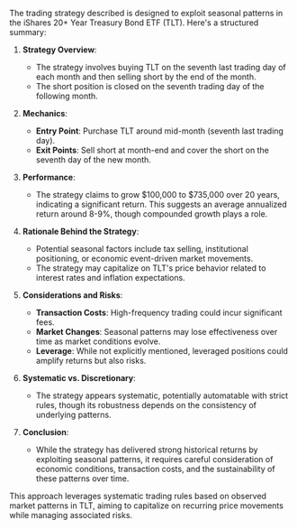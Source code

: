 The trading strategy described is designed to exploit seasonal patterns in the iShares 20+ Year Treasury Bond ETF (TLT). Here's a structured summary:

1. **Strategy Overview**:
   - The strategy involves buying TLT on the seventh last trading day of each month and then selling short by the end of the month.
   - The short position is closed on the seventh trading day of the following month.

2. **Mechanics**:
   - **Entry Point**: Purchase TLT around mid-month (seventh last trading day).
   - **Exit Points**: Sell short at month-end and cover the short on the seventh day of the new month.

3. **Performance**:
   - The strategy claims to grow $100,000 to $735,000 over 20 years, indicating a significant return. This suggests an average annualized return around 8-9%, though compounded growth plays a role.

4. **Rationale Behind the Strategy**:
   - Potential seasonal factors include tax selling, institutional positioning, or economic event-driven market movements.
   - The strategy may capitalize on TLT's price behavior related to interest rates and inflation expectations.

5. **Considerations and Risks**:
   - **Transaction Costs**: High-frequency trading could incur significant fees.
   - **Market Changes**: Seasonal patterns may lose effectiveness over time as market conditions evolve.
   - **Leverage**: While not explicitly mentioned, leveraged positions could amplify returns but also risks.

6. **Systematic vs. Discretionary**:
   - The strategy appears systematic, potentially automatable with strict rules, though its robustness depends on the consistency of underlying patterns.

7. **Conclusion**:
   - While the strategy has delivered strong historical returns by exploiting seasonal patterns, it requires careful consideration of economic conditions, transaction costs, and the sustainability of these patterns over time.

This approach leverages systematic trading rules based on observed market patterns in TLT, aiming to capitalize on recurring price movements while managing associated risks.
